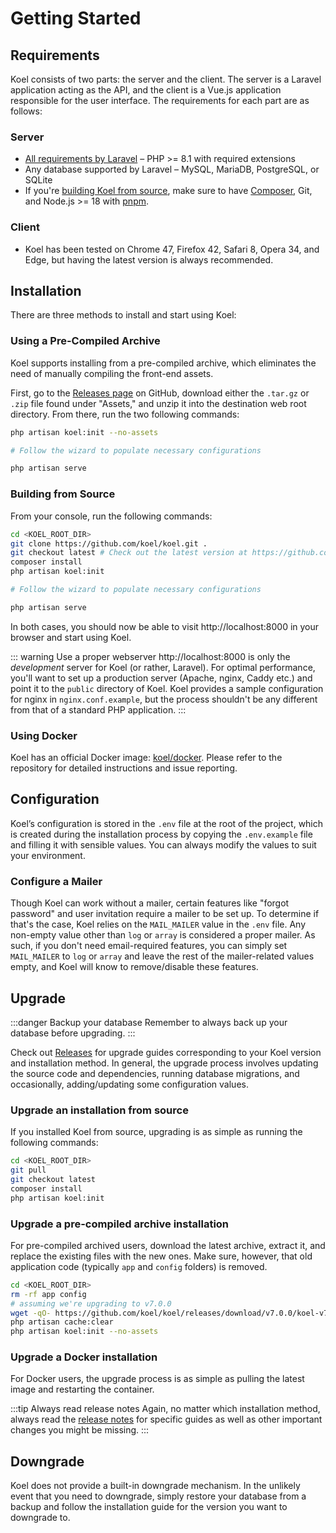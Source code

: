 # Getting Started

## Requirements

Koel consists of two parts: the server and the client. The server is a Laravel application acting as the API, and the
client is a Vue.js application responsible for the user interface.
The requirements for each part are as follows:

### Server

* [All requirements by Laravel](https://laravel.com/docs/10.x/deployment#server-requirements) – PHP >= 8.1 with required
  extensions
* Any database supported by Laravel – MySQL, MariaDB, PostgreSQL, or SQLite
* If you're [building Koel from source](#building-from-source), make sure to have [Composer](https://getcomposer.org/),
  Git, and Node.js >= 18 with [pnpm](https://pnpm.io/).

### Client

* Koel has been tested on Chrome 47, Firefox 42, Safari 8, Opera 34, and Edge, but having the latest version is always
  recommended.

## Installation

There are three methods to install and start using Koel:

### Using a Pre-Compiled Archive

Koel supports installing from a pre-compiled archive, which eliminates the need of manually compiling the front-end
assets.

First, go to the [Releases page](https://github.com/koel/koel/releases) on GitHub, download either the `.tar.gz` or
`.zip` file found under "Assets," and unzip it into the destination web root directory. From there, run the two
following commands:

```bash
php artisan koel:init --no-assets

# Follow the wizard to populate necessary configurations

php artisan serve
```

### Building from Source

From your console, run the following commands:

```bash
cd <KOEL_ROOT_DIR>
git clone https://github.com/koel/koel.git .
git checkout latest # Check out the latest version at https://github.com/koel/koel/releases
composer install
php artisan koel:init

# Follow the wizard to populate necessary configurations

php artisan serve
```

In both cases, you should now be able to visit http://localhost:8000 in your browser and start using Koel.

::: warning Use a proper webserver
http://localhost:8000 is only the _development_ server for Koel (or rather, Laravel).
For optimal performance, you'll want to set up a production server (Apache, nginx, Caddy etc.) and point it to the
`public` directory of Koel.
Koel provides a sample configuration for nginx in `nginx.conf.example`,
but the process shouldn't be any different from that of a standard PHP application.
:::

### Using Docker

Koel has an official Docker image: [koel/docker](https://github.com/koel/docker). Please refer to the repository for
detailed instructions and issue reporting.

## Configuration

Koel’s configuration is stored in the `.env` file at the root of the project, which is created during the installation
process
by copying the `.env.example` file and filling it with sensible values.
You can always modify the values to suit your environment.

### Configure a Mailer

Though Koel can work without a mailer, certain features like "forgot password" and user invitation require a mailer to
be set up.
To determine if that's the case, Koel relies on the `MAIL_MAILER` value in the `.env` file.
Any non-empty value other than `log` or `array` is considered a proper mailer.
As such, if you don't need email-required features, you can simply set `MAIL_MAILER` to `log` or `array` and leave the
rest of the mailer-related values empty,
and Koel will know to remove/disable these features.

## Upgrade

:::danger Backup your database
Remember to always back up your database before upgrading.
:::

Check out [Releases](https://github.com/koel/koel/releases) for upgrade guides corresponding to your Koel version and
installation method.
In general, the upgrade process involves updating the source code and dependencies, running database migrations, and
occasionally, adding/updating some configuration values.

### Upgrade an installation from source

If you installed Koel from source, upgrading is as simple as running the following commands:

```bash
cd <KOEL_ROOT_DIR>
git pull
git checkout latest
composer install
php artisan koel:init
```

### Upgrade a pre-compiled archive installation

For pre-compiled archived users, download the latest archive, extract it, and replace the existing files with the new
ones.
Make sure, however, that old application code (typically `app` and `config` folders) is removed.

```bash
cd <KOEL_ROOT_DIR>
rm -rf app config
# assuming we're upgrading to v7.0.0
wget -qO- https://github.com/koel/koel/releases/download/v7.0.0/koel-v7.0.0.tar.gz | tar -xvzC . --strip-components=1
php artisan cache:clear
php artisan koel:init --no-assets
```

### Upgrade a Docker installation

For Docker users, the upgrade process is as simple as pulling the latest image and restarting the container.

:::tip Always read release notes
Again, no matter which installation method, always read the [release notes](https://github.com/koel/koel/releases) for
specific guides
as well as other important changes you might be missing.
:::

## Downgrade

Koel does not provide a built-in downgrade mechanism.
In the unlikely event that you need to downgrade, simply restore your database from a backup and follow the installation
guide for the version you want to downgrade to.
